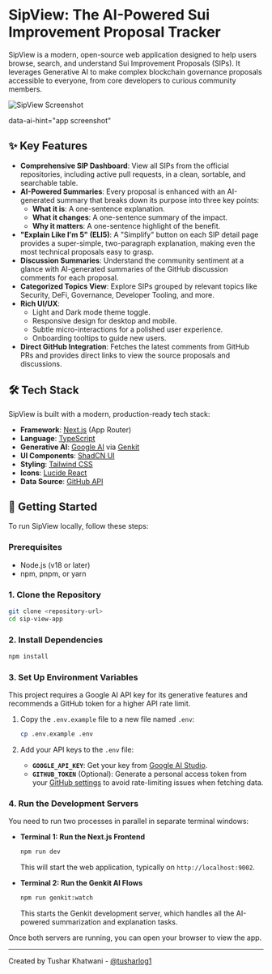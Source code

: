 # SipView: The AI-Powered Sui Improvement Proposal Tracker

SipView is a modern, open-source web application designed to help users browse, search, and understand Sui Improvement Proposals (SIPs). It leverages Generative AI to make complex blockchain governance proposals accessible to everyone, from core developers to curious community members.

![SipView Screenshot](https://github.com/user-attachments/assets/a1c7da48-21c1-4336-b479-5438874ce7be)

data-ai-hint="app screenshot"

## ✨ Key Features

- **Comprehensive SIP Dashboard**: View all SIPs from the official repositories, including active pull requests, in a clean, sortable, and searchable table.
- **AI-Powered Summaries**: Every proposal is enhanced with an AI-generated summary that breaks down its purpose into three key points:
  - **What it is**: A one-sentence explanation.
  - **What it changes**: A one-sentence summary of the impact.
  - **Why it matters**: A one-sentence highlight of the benefit.
- **"Explain Like I'm 5" (ELI5)**: A "Simplify" button on each SIP detail page provides a super-simple, two-paragraph explanation, making even the most technical proposals easy to grasp.
- **Discussion Summaries**: Understand the community sentiment at a glance with AI-generated summaries of the GitHub discussion comments for each proposal.
- **Categorized Topics View**: Explore SIPs grouped by relevant topics like Security, DeFi, Governance, Developer Tooling, and more.
- **Rich UI/UX**:
  - Light and Dark mode theme toggle.
  - Responsive design for desktop and mobile.
  - Subtle micro-interactions for a polished user experience.
  - Onboarding tooltips to guide new users.
- **Direct GitHub Integration**: Fetches the latest comments from GitHub PRs and provides direct links to view the source proposals and discussions.

## 🛠️ Tech Stack

SipView is built with a modern, production-ready tech stack:

- **Framework**: [Next.js](https://nextjs.org/) (App Router)
- **Language**: [TypeScript](https://www.typescriptlang.org/)
- **Generative AI**: [Google AI](https://ai.google/) via [Genkit](https://firebase.google.com/docs/genkit)
- **UI Components**: [ShadCN UI](https://ui.shadcn.com/)
- **Styling**: [Tailwind CSS](https://tailwindcss.com/)
- **Icons**: [Lucide React](https://lucide.dev/)
- **Data Source**: [GitHub API](https://docs.github.com/en/rest)

## 🚀 Getting Started

To run SipView locally, follow these steps:

### Prerequisites

- Node.js (v18 or later)
- npm, pnpm, or yarn

### 1. Clone the Repository

```bash
git clone <repository-url>
cd sip-view-app
```

### 2. Install Dependencies

```bash
npm install
```

### 3. Set Up Environment Variables

This project requires a Google AI API key for its generative features and recommends a GitHub token for a higher API rate limit.

1.  Copy the `.env.example` file to a new file named `.env`:

    ```bash
    cp .env.example .env
    ```

2.  Add your API keys to the `.env` file:

    -   **`GOOGLE_API_KEY`**: Get your key from [Google AI Studio](https://aistudio.google.com/app/apikey).
    -   **`GITHUB_TOKEN`** (Optional): Generate a personal access token from your [GitHub settings](https://github.com/settings/tokens) to avoid rate-limiting issues when fetching data.

### 4. Run the Development Servers

You need to run two processes in parallel in separate terminal windows:

-   **Terminal 1: Run the Next.js Frontend**

    ```bash
    npm run dev
    ```
    This will start the web application, typically on `http://localhost:9002`.

-   **Terminal 2: Run the Genkit AI Flows**

    ```bash
    npm run genkit:watch
    ```
    This starts the Genkit development server, which handles all the AI-powered summarization and explanation tasks.

Once both servers are running, you can open your browser to view the app.

---
Created by Tushar Khatwani - [@tusharlog1](https://twitter.com/tusharlog1)
